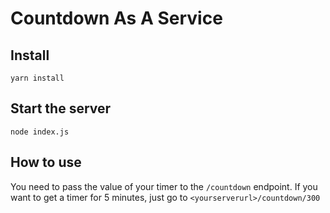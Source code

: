 # Countdown As A Service

## Install

    yarn install

## Start the server

    node index.js

## How to use

You need to pass the value of your timer to the `/countdown` endpoint. If you want to get a timer for 5 minutes, just go to `<yourserverurl>/countdown/300`